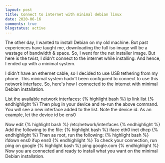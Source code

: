 ```yaml
---
layout: post
title: Connect to internet with minimal debian linux
date: 2020-06-16
comments: true
blogstatus: active
---
```


The other day, I wanted to install Debian on my old machine. But past experiences have taught me, downloading the full iso image will be a wastage of bandwidth & space. So, I went for the net installer image. 
But here is the twist, I didn't connect to the internet while installing. 
And hence, I ended up with a minimal system.

I didn't have an ethernet cable, so I decided to use USB tethering from my phone. This minimal system hadn't been configured to connect to use this network interface. So, here's how I connected to the internet with minimal Debian installation.

List the available network interfaces:
{% highlight bash %}
  ip link list
{% endhighlight %}
Then plug in your device and re-run the above command. You will see a new interface added to the list. 
Note the device id. As an example, let the device id be ens0

Now edit {% highlight bash %} /etc/network/interfaces {% endhighlight %}
Add the following to the file:
{% highlight bash %}
iface eth0 inet dhcp
{% endhighlight %}
Then as root, run the following:
{% highlight bash %}
ifdown ens0
ifup ens0
{% endhighlight %}
To check your connection, run ping on google
{% highlight bash %}
ping google.com
{% endhighlight %}
Now you are connected and ready to install what you want on the minimal Debian installation.
